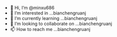 - 👋 Hi, I’m @minxu686
- 👀 I’m interested in ...bianchengruanj
- 🌱 I’m currently learning ...bianchengruanj
- 💞️ I’m looking to collaborate on ...bianchengruanj
- 📫 How to reach me ...bianchengruanj

<!---
minxu686/minxu686 is a ✨ special ✨ repository because its `README.md` (this file) appears on your GitHub profile.
You can click the Preview link to take a look at your changes.
--->
